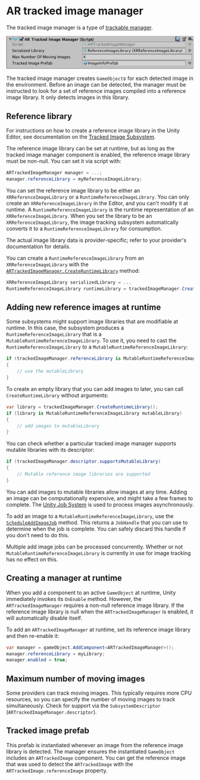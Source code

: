# AR tracked image manager

The tracked image manager is a type of [trackable manager](trackable-managers.md).

![AR tracked image manager](images/ar-tracked-image-manager.png "AR tracked image manager")

The tracked image manager creates `GameObject`s for each detected image in the environment. Before an image can be detected, the manager must be instructed to look for a set of reference images compiled into a reference image library. It only detects images in this library.

## Reference library

For instructions on how to create a reference image library in the Unity Editor, see documentation on the [Tracked Image Subsystem](http://docs.unity3d.com/Packages/com.unity.xr.arsubsystems@latest?preview=1&subfolder=/manual/image-tracking.html).

The reference image library can be set at runtime, but as long as the tracked image manager component is enabled, the reference image library must be non-null. You can set it via script with:

```csharp
ARTrackedImageManager manager = ...;
manager.referenceLibrary = myReferenceImageLibrary;
```

You can set the reference image library to be either an `XRReferenceImageLibrary` or a `RuntimeReferenceImageLibrary`. You can only create an `XRReferenceImageLibrary` in the Editor, and you can't modify it at runtime. A `RuntimeReferenceImageLibrary` is the runtime representation of an `XRReferenceImageLibrary`. When you set the library to be an `XRReferenceImageLibrary`, the image tracking subsystem automatically converts it to a `RuntimeReferenceImageLibrary` for consumption.

The actual image library data is provider-specific; refer to your provider's documentation for details.

You can create a `RuntimeReferenceImageLibrary` from an `XRReferenceImageLibrary` with the [`ARTrackedImageManager.CreateRuntimeLibrary`](../api/UnityEngine.XR.ARFoundation.ARTrackedImageManager.html#UnityEngine_XR_ARFoundation_ARTrackedImageManager_CreateRuntimeLibrary_XRReferenceImageLibrary_) method:

```csharp
XRReferenceImageLibrary serializedLibrary = ...
RuntimeReferenceImageLibrary runtimeLibrary = trackedImageManager.CreateRuntimeLibrary(serializedLibrary);
```

## Adding new reference images at runtime

Some subsystems might support image libraries that are modifiable at runtime. In this case, the subsystem produces a `RuntimeReferenceImageLibrary` that is a `MutableRuntimeReferenceImageLibrary`. To use it, you need to cast the `RuntimeReferenceImageLibrary` to a `MutableRuntimeReferenceImageLibrary`:

```csharp
if (trackedImageManager.referenceLibrary is MutableRuntimeReferenceImageLibrary mutableLibrary)
{
    // use the mutableLibrary
}
```

To create an empty library that you can add images to later, you can call `CreateRuntimeLibrary` without arguments:

```csharp
var library = trackedImageManager.CreateRuntimeLibrary();
if (library is MutableRuntimeReferenceImageLibrary mutableLibrary)
{
    // add images to mutableLibrary
}
```

You can check whether a particular tracked image manager supports mutable libraries with its descriptor:

```csharp
if (trackedImageManager.descriptor.supportsMutableLibrary)
{
    // Mutable reference image libraries are supported
}
```

You can add images to mutable libraries allow images at any time. Adding an image can be computationally expensive, and might take a few frames to complete. The [Unity Job System](https://docs.unity3d.com/Manual/JobSystem.html) is used to process images asynchronously.

To add an image to a `MutableRuntimeReferenceImageLibrary`, use the [`ScheduleAddImageJob`](../api/UnityEngine.XR.ARFoundation.MutableRuntimeReferenceImageLibraryExtensions.html#UnityEngine_XR_ARFoundation_MutableRuntimeReferenceImageLibraryExtensions_ScheduleAddImageJob_MutableRuntimeReferenceImageLibrary_Texture2D_System_String_System_Nullable_System_Single__JobHandle_) method. This returns a `JobHandle` that you can use to determine when the job is complete. You can safely discard this handle if you don't need to do this.

Multiple add image jobs can be processed concurrently. Whether or not `MutableRuntimeReferenceImageLibrary` is currently in use for image tracking has no effect on this.

## Creating a manager at runtime

When you add a component to an active `GameObject` at runtime, Unity immediately invokes its `OnEnable` method. However, the `ARTrackedImageManager` requires a non-null reference image library. If the reference image library is null when the `ARTrackedImageManager` is enabled, it will automatically disable itself.

To add an `ARTrackedImageManager` at runtime, set its reference image library and then re-enable it:

```csharp
var manager = gameObject.AddComponent<ARTrackedImageManager>();
manager.referenceLibrary = myLibrary;
manager.enabled = true;
```

## Maximum number of moving images

Some providers can track moving images. This typically requires more CPU resources, so you can specify the number of moving images to track simultaneously. Check for support via the `SubsystemDescriptor` (`ARTrackedImageManager.descriptor`).

## Tracked image prefab

This prefab is instantiated whenever an image from the reference image library is detected. The manager ensures the instantiated `GameObject` includes an `ARTrackedImage` component. You can get the reference image that was used to detect the `ARTrackedImage` with the `ARTrackedImage.referenceImage` property.
